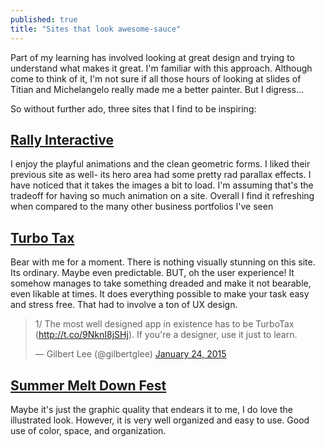 ```yaml
---
published: true
title: "Sites that look awesome-sauce"
---
```


Part of my learning has involved looking at great design and trying to understand what makes it great. I'm familiar with this approach. Although come to think of it, I'm not sure if all those hours of looking at slides of Titian and Michelangelo really made me a better painter. But I digress...

So without further ado, three sites that I find to be inspiring:

## [Rally Interactive](http://rallyinteractive.com/)

I enjoy the playful animations and the clean geometric forms. I liked their previous site as well- its hero area had some pretty rad parallax effects. I have noticed that it takes the images a bit to load. I'm assuming that's the tradeoff for having so much animation on a site.  Overall I find it refreshing when compared to the many other business portfolios I've seen

## [Turbo Tax](https://turbotax.intuit.com/)

Bear with me for a moment. There is nothing visually stunning on this site. Its ordinary. Maybe even predictable. BUT, oh the user experience! It somehow manages to take something dreaded and make it not bearable, even likable at times. It does everything possible to make your task easy and stress free. That had to involve a ton of UX design. 

<blockquote class="twitter-tweet" lang="en"><p>1/ The most well designed app in existence has to be TurboTax (<a href="http://t.co/9NknI8jSHj">http://t.co/9NknI8jSHj</a>). If you&#39;re a designer, use it just to learn.</p>&mdash; Gilbert Lee (@gilbertglee) <a href="https://twitter.com/gilbertglee/status/558845956506931200">January 24, 2015</a></blockquote>
<script async src="//platform.twitter.com/widgets.js" charset="utf-8"></script>

## [Summer Melt Down Fest](http://summermeltdownfest.com/)

Maybe it's just the graphic quality that endears it to me, I do love the illustrated look. However, it is very well organized and easy to use. Good use of color, space, and organization. 

